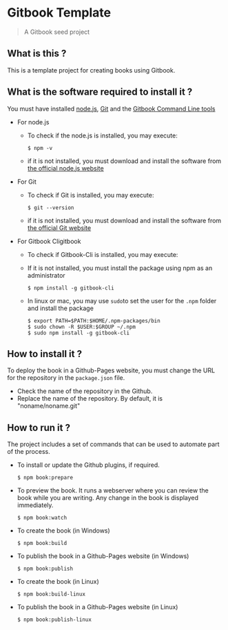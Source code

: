 # Gitbook Template

> A Gitbook seed project

## What is this ?

This is a template project for creating books using Gitbook.

## What is the software required to install it ?

You must have installed [node.js](https://nodejs.org), [Git]((https://git-scm.com/downloads)) and the [Gitbook Command Line tools](https://github.com/GitbookIO/gitbook-cli)

- For node.js
  - To check if the node.js is installed, you may execute:
  
    ```
    $ npm -v
    ```
    
  - if it is not installed, you must download and install the software from [the official node.js website](https://nodejs.org/en/download/)

- For Git
  - To check if Git is installed, you may execute:
  
    ```
    $ git --version
    ```
    
  - if it is not installed, you must download and install the software from [the official Git website](https://git-scm.com/downloads)

- For Gitbook Cligitbook
  - To check if Gitbook-Cli is installed, you may execute:
  - If it is not installed, you must install the package using npm as an administrator
  
    ```
    $ npm install -g gitbook-cli
    ```
    
  - In linux or mac, you may use ``sudo``to set the user for the ``.npm`` folder and install the package
  
    ```
    $ export PATH=$PATH:$HOME/.npm-packages/bin
    $ sudo chown -R $USER:$GROUP ~/.npm
    $ sudo npm install -g gitbook-cli
    ```


## How to install it ?

To deploy the book in a Github-Pages website, you must change the URL for the repository in the ``package.json`` file.

- Check the name of the repository in the Github.
- Replace the name of the repository. By default, it is "noname/noname.git"

## How to run it ?

The project includes a set of commands that can be used to automate part of the process.

- To install or update the Github plugins, if required.

  ```
  $ npm book:prepare
  ```

- To preview the book. It runs a webserver where you can review the book while you are writing. Any change in the book is displayed immediately.

  ```
  $ npm book:watch
  ```

- To create the book (in Windows)

  ```
  $ npm book:build
  ```

- To publish the book in a Github-Pages website (in Windows)

  ```
  $ npm book:publish
  ```

- To create the book (in Linux)

  ```
  $ npm book:build-linux
  ```

- To publish the book in a Github-Pages website (in Linux)

  ```
  $ npm book:publish-linux
  ```

